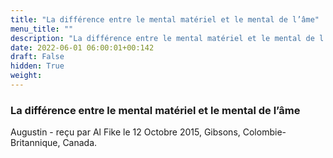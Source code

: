 ```yaml
---
title: "La différence entre le mental matériel et le mental de l’âme"
menu_title: ""
description: "La différence entre le mental matériel et le mental de l’âme"
date: 2022-06-01 06:00:01+00:142
draft: False
hidden: True
weight:
---
```

### La différence entre le mental matériel et le mental de l’âme

Augustin - reçu par Al Fike le 12 Octobre 2015, Gibsons, Colombie-Britannique, Canada.



